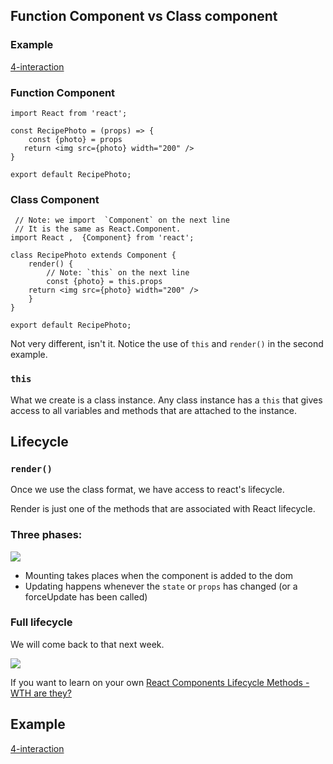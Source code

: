 ## Function Component vs Class  component

### Example

[4-interaction](https://repl.it/@widged/4-interaction)

### Function Component 

```
import React from 'react';

const RecipePhoto = (props) => {
    const {photo} = props
   return <img src={photo} width="200" />
}

export default RecipePhoto;
```

### Class Component 

```
 // Note: we import  `Component` on the next line
 // It is the same as React.Component.
import React ,  {Component} from 'react';

class RecipePhoto extends Component {
    render() {
        // Note: `this` on the next line
        const {photo} = this.props 
    return <img src={photo} width="200" />
    }
}

export default RecipePhoto;
```

Not very different, isn't it. Notice the use of `this` and `render()` in the second example. 

### `this`

 What we create is a class instance. Any class instance has a `this` that gives access to all variables and methods that are attached to the instance. 

## Lifecycle

### `render()`

Once we use the class format, we have access to react's lifecycle. 

Render is just one of the methods that are associated with React lifecycle. 

### Three phases:

![](https://www.netguru.com/hs-fs/hubfs/lifecycle.png?width=1633&name=lifecycle.png)

- Mounting takes places when the component is added to the dom
- Updating happens whenever the `state` or `props` has changed (or a forceUpdate has been called)

### Full lifecycle

We will come back to that next week. 

![](https://images.viblo.asia/2ceca49d-97fe-481a-8a1f-938532e75ee9.png)

If you want to learn on your own  [React Components Lifecycle Methods - WTH are they?](https://dev.to/aditya278/react-components-lifecycle-methods-wth-are-they-2lh5)

## Example

[4-interaction](https://repl.it/@widged/4-interaction)
